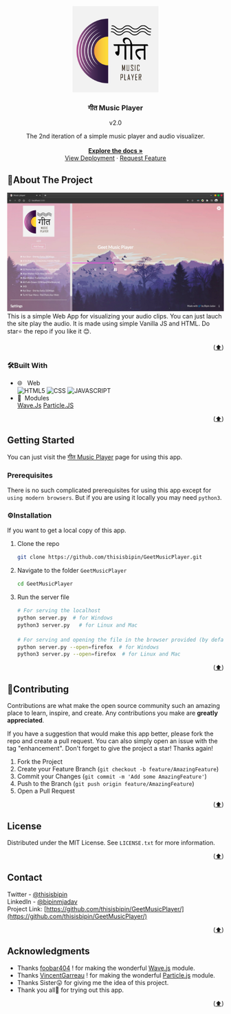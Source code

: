 <div id="top"></div>

<!-- PROJECT LOGO -->
<br />
<div align="center">
  <a href="https://github.comthisisbipin/GeetMusicPlayer">
    <img src="https://raw.githubusercontent.com/thisisbipin/GeetMusicPlayer/master/public/assets/music-logo.jpg" alt="Logo" width="200" height="200">
  </a>

<h3 align="center"> गीत Music Player</h3>
  v2.0
  <p align="center">
    The 2nd iteration of a simple music player and audio visualizer. 
    <br /><br />
    <a href="https://github.com/thisisbipin/GeetMusicPlayer"><strong>Explore the docs »</strong></a>
    <br />
    <a href="https://thisisbipin.github.io/GeetMusicPlayer/">View Deployment</a>
    ·
    <a href="https://github.com/thisisbipin/GeetMusicPlayer/issues">Request Feature</a>
  </p>
</div>

<!-- ABOUT THE PROJECT -->

## 📝About The Project

![Screenshot](https://raw.githubusercontent.com/thisisbipin/GeetMusicPlayer/master/public/assets/info/screenshot.jpg)
<br />
This is a simple Web App for visualizing your audio clips. You can just lauch the site play the audio. It is made using simple Vanilla JS and HTML. Do star⭐ the repo if you like it 😊.

<p align="right">(<a href="#top">⬆️</a>)</p>

### 🛠Built With

- 🌐 &nbsp; Web </br>
  ![HTML5](https://img.shields.io/badge/-HTML5-333333?style=flat&logo=HTML5)
  ![CSS](https://img.shields.io/badge/-CSS-333333?style=flat&logo=CSS3&logoColor=1572B6)
  ![JAVASCRIPT](https://img.shields.io/badge/-JS-333333?style=flat&logo=javascript)
- 🧾&nbsp; Modules </br>
  [Wave.Js](https://github.com/foobar404/Wave.js/)
  [Particle.JS](https://github.com/VincentGarreau/particles.js/)

<p align="right">(<a href="#top">⬆️</a>)</p>

<!-- GETTING STARTED -->

## Getting Started

You can just visit the [गीत Music Player](https://thisisbipin.github.io/GeetMusicPlayer/) page for using this app.

### Prerequisites

There is no such complicated prerequisites for using this app except for `using modern browsers`. But if you are using it locally you may need `python3`.

### ⚙Installation

If you want to get a local copy of this app.

1. Clone the repo
   ```sh
   git clone https://github.com/thisisbipin/GeetMusicPlayer.git
   ```
2. Navigate to the folder `GeetMusicPlayer`
   ```sh
   cd GeetMusicPlayer
   ```
3. Run the server file

   ```sh
   # For serving the localhost 
   python server.py  # for Windows
   python3 server.py   # for Linux and Mac
   
   # For serving and opening the file in the browser provided (by default firefox)
   python server.py --open=firefox  # for Windows
   python3 server.py --open=firefox  # for Linux and Mac
   ```

<p align="right">(<a href="#top">⬆️</a>)</p>

<!-- CONTRIBUTING -->

## 🤝Contributing

Contributions are what make the open source community such an amazing place to learn, inspire, and create. Any contributions you make are **greatly appreciated**.

If you have a suggestion that would make this app better, please fork the repo and create a pull request. You can also simply open an issue with the tag "enhancement".
Don't forget to give the project a star! Thanks again!

1. Fork the Project
2. Create your Feature Branch (`git checkout -b feature/AmazingFeature`)
3. Commit your Changes (`git commit -m 'Add some AmazingFeature'`)
4. Push to the Branch (`git push origin feature/AmazingFeature`)
5. Open a Pull Request

<p align="right">(<a href="#top">⬆️</a>)</p>

<!-- LICENSE -->

## License

Distributed under the MIT License. See `LICENSE.txt` for more information.

<p align="right">(<a href="#top">⬆️</a>)</p>

<!-- CONTACT -->

## Contact

Twitter - [@thisisbipin](https://twitter.com/thisisbipin) <br>
LinkedIn - [@bipinmjadav](https://www.linkedin.com/in/bipinmjadav/) <br>
Project Link: [https://github.com/thisisbipin/GeetMusicPlayer/](https://github.com/thisisbipin/GeetMusicPlayer/)

<p align="right">(<a href="#top">⬆️</a>)</p>

<!-- ACKNOWLEDGMENTS -->

## Acknowledgments

- Thanks [foobar404](https://github.com/foobar404/) ! for making the wonderful [Wave.js](https://github.com/foobar404/Wave.js/) module.
- Thanks [VincentGarreau](https://github.com/VincentGarreau/) ! for making the wonderful [Particle.js](https://github.com/VincentGarreau/particles.js/) module.
- Thanks Sister😛 for giving me the idea of this project.
- Thank you all🤗 for trying out this app.

<p align="right">(<a href="#top">⬆️</a>)</p>
